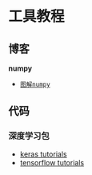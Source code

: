 # 工具教程

## 博客

**numpy**

* [`图解numpy`](https://www.jiqizhixin.com/articles/2019-07-12-4)


## 代码

### 深度学习包

* [keras tutorials](keras-tutorial/)
* [tensorflow tutorials](tensorflow-tutorial/)
